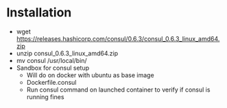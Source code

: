 # Installation

* wget https://releases.hashicorp.com/consul/0.6.3/consul_0.6.3_linux_amd64.zip
* unzip consul_0.6.3_linux_amd64.zip
* mv consul /usr/local/bin/
* Sandbox for consul setup
  * Will do on docker with ubuntu as base image
  * Dockerfile.consul
  * Run consul command on launched container to verify if consul is running fines
